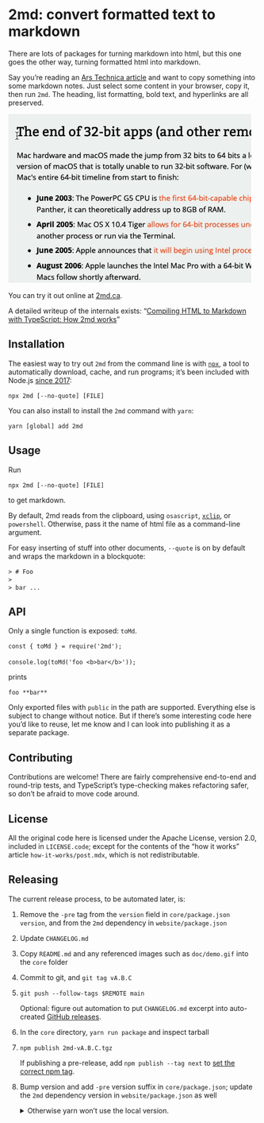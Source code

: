 # 2md: convert formatted text to markdown

There are lots of packages for turning markdown into html, but this one
goes the other way, turning formatted html into markdown.

Say you’re reading an [Ars Technica article][] and want to copy something
into some markdown notes. Just select some content in your browser, copy
it, then run `2md`. The heading, list formatting, bold text, and hyperlinks
are all preserved.

[Ars Technica article]: https://arstechnica.com/gadgets/2019/10/macos-10-15-catalina-the-ars-technica-review/3/#h1

![](doc/demo.gif)

You can try it out online at [2md.ca](https://2md.ca).

A detailed writeup of the internals exists: “[Compiling HTML to Markdown
with TypeScript: How 2md works](https://2md.ca/how-it-works)”

## Installation

The easiest way to try out `2md` from the command line is with [`npx`][], a
tool to automatically download, cache, and run programs; it’s been included
with Node.js [since 2017][]:

[`npx`]: https://www.npmjs.com/package/npx
[since 2017]: https://medium.com/@maybekatz/introducing-npx-an-npm-package-runner-55f7d4bd282b

    npx 2md [--no-quote] [FILE]

You can also install to install the `2md` command with `yarn`:

    yarn [global] add 2md

## Usage

Run

    npx 2md [--no-quote] [FILE]

to get markdown.

By default, 2md reads from the clipboard, using `osascript`, [`xclip`][],
or `powershell`. Otherwise, pass it the name of html file as a command-line
argument.

[`xclip`]: https://github.com/astrand/xclip

For easy inserting of stuff into other documents, `--quote` is on by
default and wraps the markdown in a blockquote:

    > # Foo
    >
    > bar ...

## API

Only a single function is exposed: `toMd`.

    const { toMd } = require('2md');

    console.log(toMd('foo <b>bar</b>'));

prints

    foo **bar**

Only exported files with `public` in the path are supported. Everything
else is subject to change without notice. But if there’s some interesting
code here you’d like to reuse, let me know and I can look into publishing
it as a separate package.

## Contributing

Contributions are welcome! There are fairly comprehensive end-to-end and
round-trip tests, and TypeScript’s type-checking makes refactoring safer,
so don’t be afraid to move code around.

## License

All the original code here is licensed under the Apache License, version
2.0, included in `LICENSE.code`; except for the contents of the “how it
works” article `how-it-works/post.mdx`, which is not redistributable.

## Releasing

The current release process, to be automated later, is:

 1. Remove the `-pre` tag from the `version` field in `core/package.json`
    `version`, and from the `2md` dependency in `website/package.json`

 2. Update `CHANGELOG.md`

 3. Copy `README.md` and any referenced images such as `doc/demo.gif` into
    the `core` folder

 4. Commit to git, and `git tag vA.B.C`

 5. `git push --follow-tags $REMOTE main`

    Optional: figure out automation to put `CHANGELOG.md` excerpt into
    auto-created [GitHub releases][gh-release].

    [gh-release]: https://github.com/andrewdotn/2md/releases

 6. In the `core` directory, `yarn run package` and inspect tarball

 7. `npm publish 2md-vA.B.C.tgz`

    If publishing a pre-release, add `npm publish --tag next` to [set the
    correct npm tag][npm-next].

    [npm-next]: https://medium.com/@mbostock/prereleases-and-npm-e778fc5e2420

 8. Bump version and add `-pre` version suffix in `core/package.json`;
    update the `2md` dependency version in `website/package.json` as well

    <details>
    <summary>Otherwise yarn won’t use the local version.</summary>

    <p>
    The <a href="https://classic.yarnpkg.com/en/docs/workspaces/"
    >yarn workspaces documentation</a> says,
    </p>

    <blockquote>
    if <tt>workspace-b</tt> depends on a different version than the one
    referenced in <tt>workspace-a</tt>’s package.json, the dependency
    will be installed from npm rather than linked from your local
    filesystem. This is because some packages actually need to use the
    previous versions in order to build the new ones (Babel is one of
    them).
    </blockquote>
    </details>

